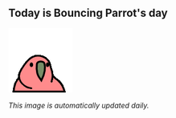 ## Today is Bouncing Parrot's day

![An animated GIF of a parrot, probably multi-colored](https://raw.githubusercontent.com/jmhobbs/cultofthepartyparrot.com/master/parrots/hd/bouncingparrot.gif)

*This image is automatically updated daily.*
